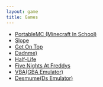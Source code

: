 ```yaml
---
layout: game
title: Games
---
```

<p align="center">
<div class="row">
    <div class="col"></div>
    <div class="col text-start">
        <ul>
            <li><a href="https://portablemc.ml">PortableMC (Minecraft In School)</a></li>
            <li><a href="/games/slope">Slope</a></li>
            <li><a href="/games/getontop">Get On Top</a></li>
            <li><a href="/games/dadnme/">Dadnme)</a></li>
            <li><a href="/games/hl">Half-Life</a></li>
            <li><a href="/games/fnaf">Five Nights At Freddys</a></li>
            <li><a href="/emulators/vba">VBA(GBA Emulator)</a></li>
            <li><a href="/emulators/desmume">Desmume(Ds Emulator)</a></li>
        </ul>
    </div>
    <div class="col"></div>
</div>
</p>
<br>
<br>
